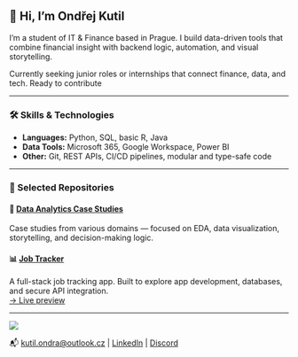 ## 👋 Hi, I’m Ondřej Kutil

I’m a student of IT & Finance based in Prague. I build data-driven tools that combine financial insight with backend logic, automation, and visual storytelling.

Currently seeking junior roles or internships that connect finance, data, and tech. Ready to contribute

---

### 🛠️ Skills & Technologies

- **Languages:** Python, SQL, basic R, Java  
- **Data Tools:** Microsoft 365, Google Workspace, Power BI  
- **Other:** Git, REST APIs, CI/CD pipelines, modular and type-safe code

---

### 📂 Selected Repositories

#### 🔎 [Data Analytics Case Studies](https://github.com/OndrejKutil/data_analytics_case_studies)  
Case studies from various domains — focused on EDA, data visualization, storytelling, and decision-making logic.

#### 📊 [Job Tracker](https://github.com/OndrejKutil/job_tracker)  
A full-stack job tracking app. Built to explore app development, databases, and secure API integration.  
[→ Live preview](https://ondrejjobtracker.streamlit.app/)

---

![](https://github-readme-stats.vercel.app/api/top-langs/?username=OndrejKutil&theme=dark&hide_border=true&include_all_commits=true&count_private=true&layout=compact)

📬 kutil.ondra@outlook.cz | [LinkedIn](https://linkedin.com/in/ondřej-kutil-342a97256) | [Discord](https://discordapp.com/users/551050009626542102)
